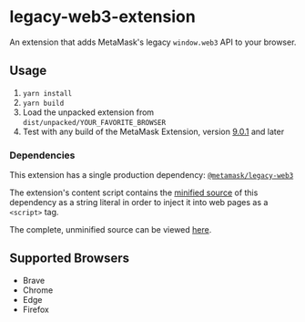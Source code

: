 # legacy-web3-extension

An extension that adds MetaMask's legacy `window.web3` API to your browser.

## Usage

1. `yarn install`
2. `yarn build`
3. Load the unpacked extension from `dist/unpacked/YOUR_FAVORITE_BROWSER`
4. Test with any build of the MetaMask Extension, version [9.0.1](https://github.com/MetaMask/metamask-extension/releases/tag/v9.0.1) and later

### Dependencies

This extension has a single production dependency: [`@metamask/legacy-web3`](https://npmjs.com/package/@metamask/legacy-web3)

The extension's content script contains the [minified source](https://unpkg.com/@metamask/legacy-web3@2.0.0/dist/metamask.web3.min.js) of this dependency as a string literal in order to inject it into web pages as a `<script>` tag.

The complete, unminified source can be viewed [here](https://unpkg.com/@metamask/legacy-web3@2.0.0/dist/metamask.web3.js).

## Supported Browsers

- Brave
- Chrome
- Edge
- Firefox

